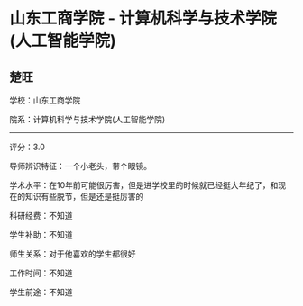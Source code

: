 # 山东工商学院 - 计算机科学与技术学院(人工智能学院)

## 楚旺

学校：山东工商学院

院系：计算机科学与技术学院(人工智能学院)

* * *

评分：3.0

导师辨识特征：一个小老头，带个眼镜。

学术水平：在10年前可能很厉害，但是进学校里的时候就已经挺大年纪了，和现在的知识有些脱节，但是还是挺厉害的

科研经费：不知道

学生补助：不知道

师生关系：对于他喜欢的学生都很好

工作时间：不知道

学生前途：不知道